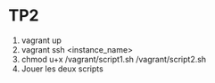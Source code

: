 # TP2

1) vagrant up
2) vagrant ssh <instance_name>
3) chmod u+x /vagrant/script1.sh /vagrant/script2.sh
4) Jouer les deux scripts
